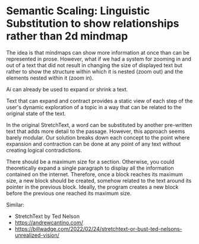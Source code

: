 # Semantic Scaling: Linguistic Substitution to show relationships rather than 2d mindmap
The idea is that mindmaps can show more information at once than can be represented in prose. However, what if we had a system for zooming in and out of a text that did not result in changing the size of displayed text but rather to show the structure within which it is nested (zoom out) and the elements nested within it (zoom in).

Ai can already be used to expand or shrink a text.

Text that can expand and contract provides a static view of each step of the user's dynamic exploration of a topic in a way that can be related to the original state of the text.

In the original StretchText, a word can be substituted by another pre-written text that adds more detail to the passage. However, this approach seems barely modular. Our solution breaks down each concept to the point where expansion and contraction can be done at any point of any text without creating logical contradictions.

There should be a maximum size for a section. Otherwise, you could theoretically expand a single paragraph to display all the information contained on the internet. Therefore, once a block reaches its maximum size, a new block should be created, somehow related to the text around its pointer in the previous block. Ideally, the program creates a new block before the previous one reached its maximum size.

Similar:
- StretchText by Ted Nelson
- https://andrewcantino.com/
- https://billwadge.com/2022/02/24/stretchtext-or-bust-ted-nelsons-unrealized-vision/

